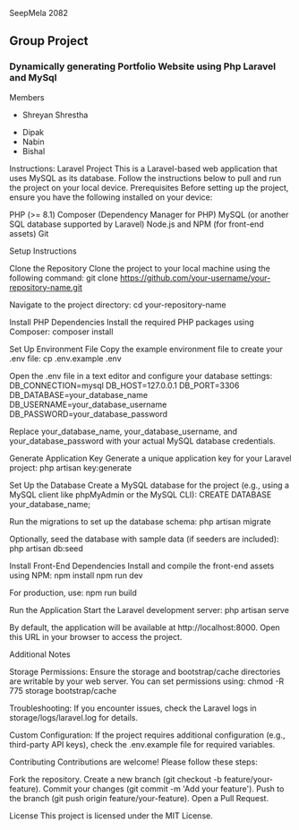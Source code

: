 SeepMela 2082
<h2>Group Project</h2>
<h3>Dynamically generating Portfolio Website using Php Laravel and MySql</h3>
Members
<ul>
  <li><p>Shreyan Shrestha</p></li>
  <li>Dipak</li>
  <li>Nabin</li>
  <li>Bishal</li>
</ul>

Instructions:
Laravel Project
This is a Laravel-based web application that uses MySQL as its database. Follow the instructions below to pull and run the project on your local device.
Prerequisites
Before setting up the project, ensure you have the following installed on your device:

PHP (>= 8.1)
Composer (Dependency Manager for PHP)
MySQL (or another SQL database supported by Laravel)
Node.js and NPM (for front-end assets)
Git

Setup Instructions

Clone the Repository
Clone the project to your local machine using the following command:
git clone https://github.com/your-username/your-repository-name.git

Navigate to the project directory:
cd your-repository-name


Install PHP Dependencies
Install the required PHP packages using Composer:
composer install


Set Up Environment File
Copy the example environment file to create your .env file:
cp .env.example .env

Open the .env file in a text editor and configure your database settings:
DB_CONNECTION=mysql
DB_HOST=127.0.0.1
DB_PORT=3306
DB_DATABASE=your_database_name
DB_USERNAME=your_database_username
DB_PASSWORD=your_database_password

Replace your_database_name, your_database_username, and your_database_password with your actual MySQL database credentials.

Generate Application Key
Generate a unique application key for your Laravel project:
php artisan key:generate


Set Up the Database
Create a MySQL database for the project (e.g., using a MySQL client like phpMyAdmin or the MySQL CLI):
CREATE DATABASE your_database_name;

Run the migrations to set up the database schema:
php artisan migrate

Optionally, seed the database with sample data (if seeders are included):
php artisan db:seed


Install Front-End Dependencies
Install and compile the front-end assets using NPM:
npm install
npm run dev

For production, use:
npm run build


Run the Application
Start the Laravel development server:
php artisan serve

By default, the application will be available at http://localhost:8000. Open this URL in your browser to access the project.


Additional Notes

Storage Permissions: Ensure the storage and bootstrap/cache directories are writable by your web server. You can set permissions using:
chmod -R 775 storage bootstrap/cache


Troubleshooting: If you encounter issues, check the Laravel logs in storage/logs/laravel.log for details.

Custom Configuration: If the project requires additional configuration (e.g., third-party API keys), check the .env.example file for required variables.


Contributing
Contributions are welcome! Please follow these steps:

Fork the repository.
Create a new branch (git checkout -b feature/your-feature).
Commit your changes (git commit -m 'Add your feature').
Push to the branch (git push origin feature/your-feature).
Open a Pull Request.

License
This project is licensed under the MIT License.

